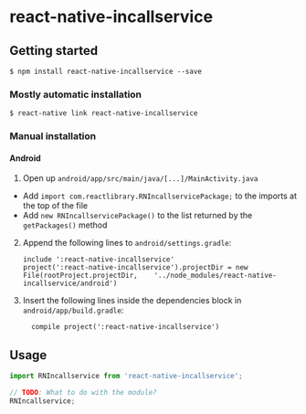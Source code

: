
# react-native-incallservice

## Getting started

`$ npm install react-native-incallservice --save`

### Mostly automatic installation

`$ react-native link react-native-incallservice`

### Manual installation


#### Android

1. Open up `android/app/src/main/java/[...]/MainActivity.java`
  - Add `import com.reactlibrary.RNIncallservicePackage;` to the imports at the top of the file
  - Add `new RNIncallservicePackage()` to the list returned by the `getPackages()` method
2. Append the following lines to `android/settings.gradle`:
  	```
  	include ':react-native-incallservice'
  	project(':react-native-incallservice').projectDir = new File(rootProject.projectDir, 	'../node_modules/react-native-incallservice/android')
  	```
3. Insert the following lines inside the dependencies block in `android/app/build.gradle`:
  	```
      compile project(':react-native-incallservice')
  	```


## Usage
```javascript
import RNIncallservice from 'react-native-incallservice';

// TODO: What to do with the module?
RNIncallservice;
```
  